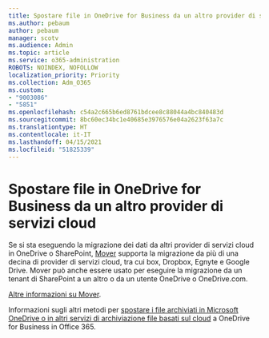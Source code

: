 ```yaml
---
title: Spostare file in OneDrive for Business da un altro provider di servizi cloud
ms.author: pebaum
author: pebaum
manager: scotv
ms.audience: Admin
ms.topic: article
ms.service: o365-administration
ROBOTS: NOINDEX, NOFOLLOW
localization_priority: Priority
ms.collection: Adm_O365
ms.custom:
- "9003086"
- "5851"
ms.openlocfilehash: c54a2c665b6ed8761bdcee8c88044a4bc840483d
ms.sourcegitcommit: 8bc60ec34bc1e40685e3976576e04a2623f63a7c
ms.translationtype: HT
ms.contentlocale: it-IT
ms.lasthandoff: 04/15/2021
ms.locfileid: "51825339"
---
```

# <a name="move-files-into-onedrive-for-business-from-another-cloud-provider"></a>Spostare file in OneDrive for Business da un altro provider di servizi cloud

Se si sta eseguendo la migrazione dei dati da altri provider di servizi cloud in OneDrive o SharePoint, [Mover](https://go.microsoft.com/fwlink/?linkid=2132453) supporta la migrazione da più di una decina di provider di servizi cloud, tra cui box, Dropbox, Egnyte e Google Drive. Mover può anche essere usato per eseguire la migrazione da un tenant di SharePoint a un altro o da un utente OneDrive o OneDrive.com.

[Altre informazioni su Mover](https://go.microsoft.com/fwlink/?linkid=2132453).

Informazioni sugli altri metodi per [spostare i file archiviati in Microsoft OneDrive o in altri servizi di archiviazione file basati sul cloud](https://support.microsoft.com/office/7fb28cad-7e25-451f-8b4b-2d1a71e5c0e9) a OneDrive for Business in Office 365.
